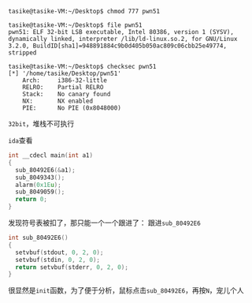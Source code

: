 ```
tasike@tasike-VM:~/Desktop$ chmod 777 pwn51
```

```
tasike@tasike-VM:~/Desktop$ file pwn51
pwn51: ELF 32-bit LSB executable, Intel 80386, version 1 (SYSV), dynamically linked, interpreter /lib/ld-linux.so.2, for GNU/Linux 3.2.0, BuildID[sha1]=948891884c9b0d405b050ac809c06cbb25e49774, stripped
```

```
tasike@tasike-VM:~/Desktop$ checksec pwn51
[*] '/home/tasike/Desktop/pwn51'
    Arch:     i386-32-little
    RELRO:    Partial RELRO
    Stack:    No canary found
    NX:       NX enabled
    PIE:      No PIE (0x8048000)
```

`32bit`，堆栈不可执行

`ida`查看

```c
int __cdecl main(int a1)
{
  sub_80492E6(&a1);
  sub_8049343();
  alarm(0x1Eu);
  sub_8049059();
  return 0;
}
```

发现符号表被扣了，那只能一个一个跟进了：
跟进`sub_80492E6`

```c
int sub_80492E6()
{
  setvbuf(stdout, 0, 2, 0);
  setvbuf(stdin, 0, 2, 0);
  return setvbuf(stderr, 0, 2, 0);
}
```

很显然是`init`函数，为了便于分析，鼠标点击`sub_80492E6`，再按`N`，宠儿个人
